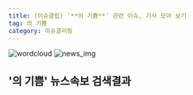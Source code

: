 ```yaml
---
title: (이슈클립) '**의 기쁨**' 관련 이슈, 기사 모아 보기
tag: 의 기쁨
category: 이슈클리핑
---
```

![wordcloud](https://s3.ap-northeast-2.amazonaws.com/lyrics101-wordcloud/2018-09-07-1536271832.png)
![news_img](https://user-images.githubusercontent.com/42597476/44507050-1206f400-a6e4-11e8-8d98-7ffbfebb353f.png)
## **'**의 기쁨**'** 뉴스속보 검색결과

